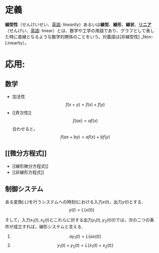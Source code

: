# 定義
**線型性**（せんけいせい、[英語](https://ja.wikipedia.org/wiki/%E8%8B%B1%E8%AA%9E "英語"): _linearity_）あるいは**線型**、**線形**、**線状**、**[リニア](https://ja.wikipedia.org/wiki/%E3%83%AA%E3%83%8B%E3%82%A2 "リニア")**（せんけい、[英語](https://ja.wikipedia.org/wiki/%E8%8B%B1%E8%AA%9E "英語"): linear）とは、数学や工学の用語であり、グラフとして表した時に直線となるような数学的関係のことをいう。対義語は[非線型性] _Non-Linearity）。

# 応用:
## 数学
- 加法性
	$$f(x+y)=f(x)+f(y)$$
- [[斉次性]]
	$$f(ax)=af(x)$$
合わせると，
$$f(ax+by)=af(x)+bf(y)
$$

## [[微分方程式]]
- [[線形微分方程式]]
- [[非線形方程式]]

## 制御システム
ある変換$L(.)$を行うシステムへの時刻$t$における入力$x(t)$，出力$y(t)$とする．
$$y(t)=L\{x(t)\}$$

そして，入力$x_1(t),x_2(t)$とこれらに対する出力$y_1(t),y_2(t)$(t)では，次の二つの条件が成立すれば，線形システムと言える．

1) $$ay_1(t)=L\{ax(t)\}$$
2) $$y_1(t)+y_2(t)=L\{x_1(t)+x_2(t)\}$$